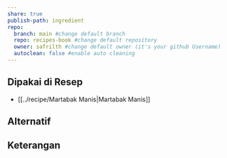 ```yaml
---
share: true
publish-path: ingredient
repo:
  branch: main #change default branch 
  repo: recipes-book #change default repository
  owner: safrilth #change default owner (it's your github Username)
  autoclean: false #enable auto cleaning
---
```


## Dipakai di Resep
- [[../recipe/Martabak Manis|Martabak Manis]]


## Alternatif

## Keterangan